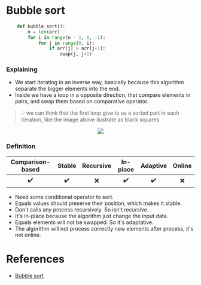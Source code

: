 # Bubble sort

```python
    def bubble_sort():
        n = len(arr)
        for i in range(n - 1, 0, -1):
            for j in range(0, i):
                if arr[j] > arr[j+1]:
                    swap(j, j+1)
```

### Explaining

- We start iterating in an inverse way, basically because this algorithm separate the bigger elements into the end.
- Inside we have a loop in a opposite direction, that compare elements in pairs, and swap them based on comparative operator.

> :bulb: we can think that the first loop give to us a sorted part in each iteration, like the image above ilustrate as black squares.

<p align="center">
    <img src="https://upload.wikimedia.org/wikipedia/commons/c/c8/Bubble-sort-example-300px.gif">
</p>


### Definition

| Comparison-based | Stable | Recursive | In-place | Adaptive | Online |
| :---:  | :---:  | :---:  | :---: |:---:  | :---: |
| :heavy_check_mark: | :heavy_check_mark: | :x: | :heavy_check_mark: | :heavy_check_mark: |  :x: |

- Need some conditional operator to sort.
- Equals values should preserve their position, which makes it stable.
- Don't calls any process recursively. So isn't recursive.
- It's in-place because the algorithm just change the input data.
- Equals elements will not be swapped. So it's adaptative.
- The algorithm will not process correctly new elements after process, it's not online.

# References

- [Bubble sort](https://en.wikipedia.org/wiki/Bubble_sort)